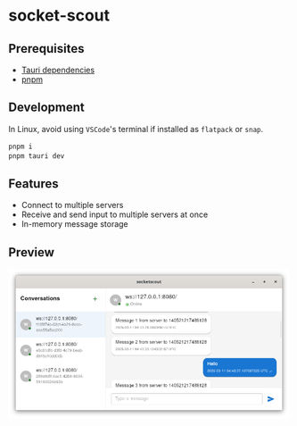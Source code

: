 # socket-scout


## Prerequisites

- [Tauri dependencies](https://tauri.app/start/prerequisites/#linux)
- [pnpm](https://pnpm.io/installation#on-posix-systems)

## Development

In Linux, avoid using `VSCode`'s terminal if installed as `flatpack` or `snap`.

```bash
pnpm i
pnpm tauri dev
```

## Features

 - Connect to multiple servers
 - Receive and send input to multiple servers at once
 - In-memory message storage 

## Preview

![image](./docs/app.png)